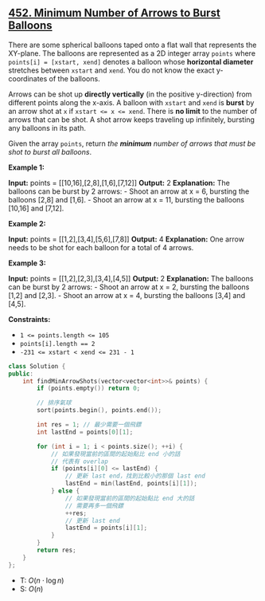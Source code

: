 ## [452\. Minimum Number of Arrows to Burst Balloons](https://leetcode.com/problems/minimum-number-of-arrows-to-burst-balloons/)

There are some spherical balloons taped onto a flat wall that represents the XY-plane. The balloons are represented as a 2D integer array `points` where `points[i] = [xstart, xend]` denotes a balloon whose **horizontal diameter** stretches between `xstart` and `xend`. You do not know the exact y-coordinates of the balloons.

Arrows can be shot up **directly vertically** (in the positive y-direction) from different points along the x-axis. A balloon with `xstart` and `xend` is **burst** by an arrow shot at `x` if `xstart <= x <= xend`. There is **no limit** to the number of arrows that can be shot. A shot arrow keeps traveling up infinitely, bursting any balloons in its path.

Given the array `points`, return _the **minimum** number of arrows that must be shot to burst all balloons_.

**Example 1:**

**Input:** points = \[\[10,16\],\[2,8\],\[1,6\],\[7,12\]\]
**Output:** 2
**Explanation:** The balloons can be burst by 2 arrows:
\- Shoot an arrow at x = 6, bursting the balloons \[2,8\] and \[1,6\].
\- Shoot an arrow at x = 11, bursting the balloons \[10,16\] and \[7,12\].

**Example 2:**

**Input:** points = \[\[1,2\],\[3,4\],\[5,6\],\[7,8\]\]
**Output:** 4
**Explanation:** One arrow needs to be shot for each balloon for a total of 4 arrows.

**Example 3:**

**Input:** points = \[\[1,2\],\[2,3\],\[3,4\],\[4,5\]\]
**Output:** 2
**Explanation:** The balloons can be burst by 2 arrows:
\- Shoot an arrow at x = 2, bursting the balloons \[1,2\] and \[2,3\].
\- Shoot an arrow at x = 4, bursting the balloons \[3,4\] and \[4,5\].

**Constraints:**

- `1 <= points.length <= 105`
- `points[i].length == 2`
- `-231 <= xstart < xend <= 231 - 1`

```cpp
class Solution {
public:
    int findMinArrowShots(vector<vector<int>>& points) {
        if (points.empty()) return 0;

        // 排序氣球
        sort(points.begin(), points.end());

        int res = 1; // 最少需要一個飛鏢
        int lastEnd = points[0][1];

        for (int i = 1; i < points.size(); ++i) {
            // 如果發現當前的區間的起始點比 end 小的話
            // 代表有 overlap
            if (points[i][0] <= lastEnd) {
                // 更新 last end，找到比較小的那個 last end
                lastEnd = min(lastEnd, points[i][1]);
            } else {
                // 如果發現當前的區間的起始點比 end 大的話
                // 需要再多一個飛鏢
                ++res;
                // 更新 last end
                lastEnd = points[i][1];
            }
        }
        return res;
    }
};
```

- T: $O(n \cdot \log n)$
- S: $O(n)$
